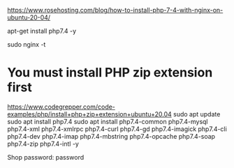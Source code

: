 https://www.rosehosting.com/blog/how-to-install-php-7-4-with-nginx-on-ubuntu-20-04/

apt-get install php7.4 -y


sudo nginx -t

# You must install PHP zip extension first

https://www.codegrepper.com/code-examples/php/install+php+zip+extension+ubuntu+20.04
sudo apt update
sudo apt install php7.4
sudo apt install php7.4-common php7.4-mysql php7.4-xml php7.4-xmlrpc php7.4-curl php7.4-gd php7.4-imagick php7.4-cli php7.4-dev php7.4-imap php7.4-mbstring php7.4-opcache php7.4-soap php7.4-zip php7.4-intl -y


Shop password: password